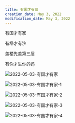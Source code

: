 ```yaml
---
title: 有国才有家
creation_date: May 3, 2022
modification_date: May 3, 2022
---
```



有国才有家

有塔才有沙

盖楼先盖第三层

有你才生你的妈

![2022-05-03-有国才有家](assets/2022-05-03-有国才有家.jpeg)

![2022-05-03-有国才有家-1](assets/2022-05-03-有国才有家-1.jpeg)

![2022-05-03-有国才有家-2](assets/2022-05-03-有国才有家-2.jpeg)

![2022-05-03-有国才有家-3](assets/2022-05-03-有国才有家-3.jpeg)

![2022-05-03-有国才有家-4](assets/2022-05-03-有国才有家-4.jpeg)

